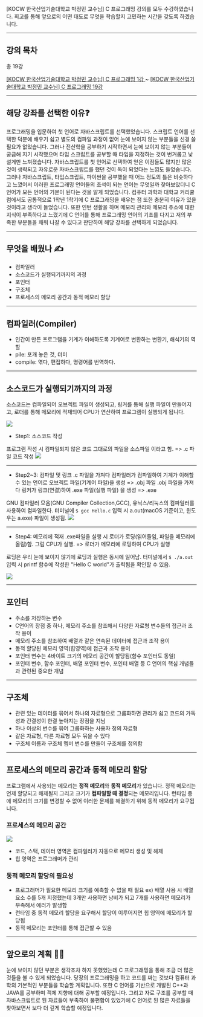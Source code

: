 [KOCW 한국산업기술대학교 박정민 교수님] C 프로그래밍 강의를 모두 수강하였습니다.
회고를 통해 앞으로의 어떤 태도로 무엇을 학습할지 고민하는 시간을 갖도록 하겠습니다.

---

## 강의 목차

총 19강

[[KOCW 한국산업기술대학교 박정민 교수님] C 프로그래밍 1강
](https://velog.io/@qmasem/KOCW-C-%ED%94%84%EB%A1%9C%EA%B7%B8%EB%9E%98%EB%B0%8D) ~
[[KOCW 한국산업기술대학교 박정민 교수님] C 프로그래밍 19강
](https://velog.io/@qmasem/KOCW-%ED%95%9C%EA%B5%AD%EC%82%B0%EC%97%85%EA%B8%B0%EC%88%A0%EB%8C%80%ED%95%99%EA%B5%90-%EB%B0%95%EC%A0%95%EB%AF%BC-%EA%B5%90%EC%88%98%EB%8B%98-C-%ED%94%84%EB%A1%9C%EA%B7%B8%EB%9E%98%EB%B0%8D-19%EA%B0%95)

---

## 해당 강좌를 선택한 이유❓

프로그래밍을 입문하여 첫 언어로 자바스크립트를 선택했었습니다.
스크립트 언어를 선택한 덕분에 배우기 쉽고 별도의 컴파일 과정이 없어 눈에 보이지 않는 부분들을 신경 쓸 필요가 없었습니다.
그러나 전산학을 공부하기 시작하면서 눈에 보이지 않는 부분들이 궁금해 지기 시작했으며 타입 스크립트를 공부할 때 타입을 지정하는 것이 번거롭고 낯설게만 느껴졌습니다.
자바스크립트를 첫 언어로 선택하여 얻은 이점들도 많지만 많은 것이 생략되고 자유로운 자바스크립트를 했던 것이 독이 되었다는 느낌도 들었습니다.
그러나 자바스크립트, 타입스크립트, 파이썬을 공부했을 때 어느 정도의 틀은 비슷하다고 느꼈어서 이러한 프로그래밍 언어들의 초석이 되는 언어는 무엇일까 찾아보았더니 C 언어가 모든 언어의 기본이 된다는 것을 알게 되었습니다.
컴퓨터 과학과 대학교 커리큘럼에서도 공통적으로 1학년 1학기에 C 프로그래밍을 배우는 점 또한 충분히 이유가 있을 것이라고 생각이 들었습니다.
또한 인턴 생활을 하며 메모리 관리와 메모리 주소에 대한 지식이 부족하다고 느꼈기에 C 언어를 통해 프로그래밍 언어의 기초를 다지고 저의 부족한 부분들을 채워 나갈 수 있다고 판단하여 해당 강좌를 선택하게 되었습니다.

---

## 무엇을 배웠나 ✍️

- 컴파일러
- 소스코드가 실행되기까지의 과정
- 포인터
- 구조체
- 프로세스의 메모리 공간과 동적 메모리 할당

---

## 컴파일러(Compiler)

- 인간이 만든 프로그램을 기계가 이해하도록 기계어로 변환하는 변환기, 해석기의 역할
- pile: 포개 놓은 것, 더미
- compile: 엮다, 편집하다, 명령어를 번역하다.

---

## 소스코드가 실행되기까지의 과정

소스코드는 컴파일되어 오브젝트 파일이 생성되고, 링커를 통해 실행 파일이 만들어지고, 로더를 통해 메모리에 적재되어 CPU가 연산하여 프로그램이 실행되게 됩니다.

![](https://images.velog.io/images/qmasem/post/507f2a64-9c84-4a06-87bd-7820e62715c2/%E1%84%89%E1%85%B3%E1%84%8F%E1%85%B3%E1%84%85%E1%85%B5%E1%86%AB%E1%84%89%E1%85%A3%E1%86%BA%202021-08-15%20%E1%84%8B%E1%85%A9%E1%84%92%E1%85%AE%208.45.54.png)

- Step1: 소스코드 작성

프로그램 작성 시 컴파일되지 않은 코드 그대로의 파일을 소스파일 이라고 함. => .c 파일 코드 작성
![](https://images.velog.io/images/qmasem/post/a536ae26-a9a3-4896-a3c4-3a5e445e9ffd/%E1%84%89%E1%85%B3%E1%84%8F%E1%85%B3%E1%84%85%E1%85%B5%E1%86%AB%E1%84%89%E1%85%A3%E1%86%BA%202021-08-15%20%E1%84%8B%E1%85%A9%E1%84%92%E1%85%AE%209.18.53.png)

---

- Step2~3: 컴파일 및 링크
  .c 파일을 가져다 컴파일러가 컴파일하여 기계가 이해할 수 있는 언어로 오브젝트 파일(기계어 파일)을 생성 => .obj 파일
  .obj 파일을 가져다 링커가 링크(연결)하여 .exe 파일(실행 파일) 을 생성 => .exe

GNU 컴파일러 모음(GNU Compiler Collection,GCC), 유닉스/리눅스의 컴파일러를 사용하여 컴파일한다.
터미널에 `$ gcc Hello.c` 입력 시 a.out(macOS 기준이고, 윈도우는 a.exe) 파일이 생성됨.
![](https://images.velog.io/images/qmasem/post/bfc084e6-18ad-409b-a803-954cb1d515e1/%E1%84%89%E1%85%B3%E1%84%8F%E1%85%B3%E1%84%85%E1%85%B5%E1%86%AB%E1%84%89%E1%85%A3%E1%86%BA%202021-08-15%20%E1%84%8B%E1%85%A9%E1%84%92%E1%85%AE%209.27.04.png)

---

- Step4: 메모리에 적재
  .exe파일을 실행 시 로더가 로딩(읽어들임, 파일을 메모리에 올림)함. 그럼 CPU가 실행. => 로더가 메모리에 로딩하여 CPU가 실행

로딩은 우리 눈에 보이지 않기에 로딩과 실행은 동시에 일어남.
터미널에서 `$ ./a.out` 입력 시 printf 함수에 작성한 "Hello C world"가 출력됨을 확인할 수 있음.

![](https://images.velog.io/images/qmasem/post/168395b0-5cf8-4ad4-9af3-4629bed1fe30/%E1%84%89%E1%85%B3%E1%84%8F%E1%85%B3%E1%84%85%E1%85%B5%E1%86%AB%E1%84%89%E1%85%A3%E1%86%BA%202021-08-15%20%E1%84%8B%E1%85%A9%E1%84%92%E1%85%AE%209.32.04.png)

---

## 포인터

- 주소를 저장하는 변수
- C언어의 장점 중 하나, 메모리 주소를 참조해서 다양한 자료형 변수들의 접근과 조작 용이
- 메모리 주소를 참조하여 배열과 같은 연속된 데이터에 접근과 조작 용이
- 동적 할당된 메모리 영역(힙영역)에 접근과 조작 용이
- 포인터 변수는 4바이트 크기의 메모리 공간이 할당됨(함수 포인터도 동일)
- 포인터 변수, 함수 포인터, 배열 포인터 변수, 포인터 배열 등 C 언어의 핵심 개념들과 관련된 중요한 개념

---

## 구조체

- 관련 있는 데이터를 묶어서 하나의 자료형으로 그룹화하면 관리가 쉽고 코드의 가독성과 간결성이 한결 높아지는 장점을 지님
- 하나 이상의 변수를 묶어 그룹화하는 사용자 정의 자료형
- 같은 자료형, 다른 자료형 모두 묶을 수 있다
- 구조체 이름과 구조체 멤버 변수를 만들어 구조체를 정의함

---

## 프로세스의 메모리 공간과 동적 메모리 할당

프로그램에서 사용되는 메모리는 **정적 메모리**와 **동적 메모리**가 있습니다.
정적 메모리는 언제 할당되고 해제될지 그리고 크기가 **컴파일할 때 결정**되는 메모리입니다.
런타임 중에 메모리의 크기를 변경할 수 없어 이러한 문제를 해결하기 위해 동적 메모리가 요구됩니다.

### 프로세스의 메모리 공간

![](https://images.velog.io/images/qmasem/post/96f40654-ec1d-4a5d-bd71-7a50cadd694f/%E1%84%89%E1%85%B3%E1%84%8F%E1%85%B3%E1%84%85%E1%85%B5%E1%86%AB%E1%84%89%E1%85%A3%E1%86%BA%202021-08-30%20%E1%84%8B%E1%85%A9%E1%84%92%E1%85%AE%206.35.25.png)

- 코드, 스택, 데이터 영역은 컴파일러가 자동으로 메모리 생성 및 해제
- 힙 영역은 프로그래머가 관리

### 동적 메모리 할당의 필요성

- 프로그래머가 필요한 메모리 크기를 예측할 수 없을 때 필요
  ex) 배열 사용 시 배열 요소 수를 5개 지정했는데 3개만 사용하면 낭비가 되고 7개를 사용하면 메모리가 부족해서 에러가 발생함
- 런타임 중 동적 메모리 할당을 요구해서 할당이 이루어지면 힙 영역에 메모리가 할당됨
- 동적 메모리는 포인터를 통해 접근할 수 있음

---

## 앞으로의 계획 🏃‍♂️

눈에 보이지 않던 부분은 생각조차 하지 못했었는데 C 프로그래밍을 통해 조금 더 많은 것들을 볼 수 있게 되었습니다.
당장의 프로그래밍을 하고 코드를 짜는 것보다 컴퓨터 과학의 기본적인 부분들을 학습할 계획입니다.
또한 C 언어를 기반으로 개발된 C++과 JAVA를 공부하며 객체 지향에 대해 공부할 예정입니다.
그리고 자료 구조를 공부할 때 자바스크립트로 된 자료들이 부족하여 불편함이 있었기에 C 언어로 된 많은 자료들을 찾아보면서 보다 더 깊게 학습할 예정입니다.
